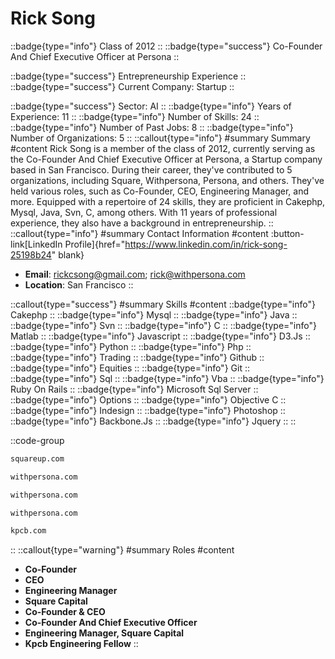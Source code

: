 # Rick Song
::badge{type="info"}
Class of 2012
::
::badge{type="success"}
Co-Founder And Chief Executive Officer at Persona
::

::badge{type="success"}
Entrepreneurship Experience
::
::badge{type="success"}
Current Company: Startup
::

::badge{type="success"}
Sector: AI
::
::badge{type="info"}
Years of Experience: 11
::
::badge{type="info"}
Number of Skills: 24
::
::badge{type="info"}
Number of Past Jobs: 8
::
::badge{type="info"}
Number of Organizations: 5
::
::callout{type="info"}
#summary
Summary
#content
Rick Song is a member of the class of 2012, currently serving as the Co-Founder And Chief Executive Officer at Persona, a Startup company based in San Francisco. During their career, they've contributed to 5 organizations, including Square, Withpersona, Persona, and others. They've held various roles, such as Co-Founder, CEO, Engineering Manager, and more. Equipped with a repertoire of 24 skills, they are proficient in Cakephp, Mysql, Java, Svn, C, among others.  With 11 years of professional experience, they also have a background in entrepreneurship.
::
::callout{type="info"}
#summary
Contact Information
#content
:button-link[LinkedIn Profile]{href="https://www.linkedin.com/in/rick-song-25198b24" blank}
- **Email**: rickcsong@gmail.com; rick@withpersona.com
- **Location**: San Francisco
::

::callout{type="success"}
#summary
Skills
#content
::badge{type="info"}
Cakephp
::
::badge{type="info"}
Mysql
::
::badge{type="info"}
Java
::
::badge{type="info"}
Svn
::
::badge{type="info"}
C
::
::badge{type="info"}
Matlab
::
::badge{type="info"}
Javascript
::
::badge{type="info"}
D3.Js
::
::badge{type="info"}
Python
::
::badge{type="info"}
Php
::
::badge{type="info"}
Trading
::
::badge{type="info"}
Github
::
::badge{type="info"}
Equities
::
::badge{type="info"}
Git
::
::badge{type="info"}
Sql
::
::badge{type="info"}
Vba
::
::badge{type="info"}
Ruby On Rails
::
::badge{type="info"}
Microsoft Sql Server
::
::badge{type="info"}
Options
::
::badge{type="info"}
Objective C
::
::badge{type="info"}
Indesign
::
::badge{type="info"}
Photoshop
::
::badge{type="info"}
Backbone.Js
::
::badge{type="info"}
Jquery
::
::

::code-group
```bash [Square]
squareup.com
```
```bash [Withpersona]
withpersona.com
```
```bash [Persona]
withpersona.com
```
```bash [Persona]
withpersona.com
```
```bash [Kleiner Perkins Caufield & Byers]
kpcb.com
```
::
::callout{type="warning"}
#summary
Roles
#content
- **Co-Founder**
- **CEO**
- **Engineering Manager**
- **Square Capital**
- **Co-Founder & CEO**
- **Co-Founder And Chief Executive Officer**
- **Engineering Manager, Square Capital**
- **Kpcb Engineering Fellow**
::

